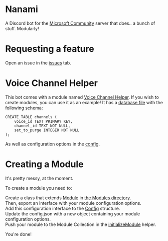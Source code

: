 # Nanami

A Discord bot for the [Microsoft Community](https://discord.gg/microsoft) server that does.. a bunch of stuff. Modularly!

# Requesting a feature

Open an issue in the [issues](https://github.com/wisnoi/nanami/issues) tab. 

# Voice Channel Helper

This bot comes with a module named [Voice Channel Helper](src/Modules/VoiceChannelHelper.ts). If you wish to create modules, you can use it as an example! 
It has a [database file](db) with the following schema:

```
CREATE TABLE channels (
    voice_id TEXT PRIMARY KEY,
    channel_id TEXT NOT NULL,
    set_to_purge INTEGER NOT NULL
);
```

As well as configuration options in the [config](config.json.example).

# Creating a Module

It's pretty messy, at the moment.

To create a module you need to:

Create a class that extends [Module](src/Structures/Classes/Module.ts) in [the Modules directory](src/Modules/).  
Then, export an interface with your module configuration options.  
Add this configuration interface to the [Config](src/Structures/Interfaces/Config.ts) structure.  
Update the config.json with a new object containing your module configuration options.  
Push your module to the Module Collection in the [initializeModule](src/Helpers/initializeModule.ts) helper.   

You're done!